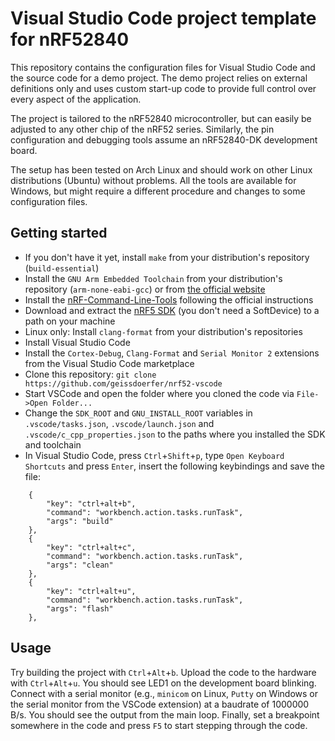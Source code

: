 # Visual Studio Code project template for nRF52840

This repository contains the configuration files for Visual Studio Code and the source code for a demo project. The demo project relies on external definitions only and uses custom start-up code to provide full control over every aspect of the application.

The project is tailored to the nRF52840 microcontroller, but can easily be adjusted to any other chip of the nRF52 series. Similarly, the pin configuration and debugging tools assume an nRF52840-DK development board.

The setup has been tested on Arch Linux and should work on other Linux distributions (Ubuntu) without problems. All the tools are available for Windows, but might require a different procedure and changes to some configuration files.

## Getting started

 - If you don't have it yet, install `make` from your distribution's repository (`build-essential`)
 - Install the `GNU Arm Embedded Toolchain` from your distribution's repository (`arm-none-eabi-gcc`) or from [the official website](https://developer.arm.com/tools-and-software/open-source-software/developer-tools/gnu-toolchain/gnu-rm/downloads)
 - Install the [nRF-Command-Line-Tools](https://www.nordicsemi.com/Software-and-tools/Development-Tools/nRF-Command-Line-Tools/Download) following the official instructions
 - Download and extract the [nRF5 SDK](https://www.nordicsemi.com/Software-and-tools/Software/nRF5-SDK/Download) (you don't need a SoftDevice) to a path on your machine
 - Linux only: Install `clang-format` from your distribution's repositories
 - Install Visual Studio Code
 - Install the `Cortex-Debug`, `Clang-Format` and `Serial Monitor 2` extensions from the Visual Studio Code marketplace
 - Clone this repository: `git clone https://github.com/geissdoerfer/nrf52-vscode`
 - Start VSCode and open the folder where you cloned the code via `File->Open Folder...`
 - Change the `SDK_ROOT` and `GNU_INSTALL_ROOT` variables in `.vscode/tasks.json`, `.vscode/launch.json` and `.vscode/c_cpp_properties.json` to the paths where you installed the SDK and toolchain
 - In Visual Studio Code, press `Ctrl`+`Shift`+`p`, type `Open Keyboard Shortcuts` and press `Enter`, insert the following keybindings and save the file:

```
    {
        "key": "ctrl+alt+b",
        "command": "workbench.action.tasks.runTask",
        "args": "build"
    },
    {
        "key": "ctrl+alt+c",
        "command": "workbench.action.tasks.runTask",
        "args": "clean"
    },
    {
        "key": "ctrl+alt+u",
        "command": "workbench.action.tasks.runTask",
        "args": "flash"
    },
```

## Usage

Try building the project with `Ctrl`+`Alt`+`b`. Upload the code to the hardware with `Ctrl`+`Alt`+`u`. You should see LED1 on the development board blinking.
Connect with a serial monitor (e.g., `minicom` on Linux, `Putty` on Windows or the serial monitor from the VSCode extension) at a baudrate of 1000000 B/s. You should see the output from the main loop.
Finally, set a breakpoint somewhere in the code and press `F5` to start stepping through the code.